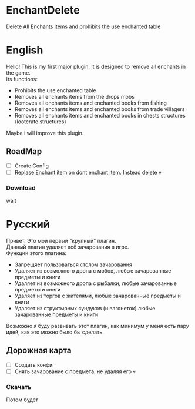 # EnchantDelete
Delete All Enchants items and prohibits the use enchanted table
# English
Hello! This is my first major plugin.
It is designed to remove all enchants in the game.    
Its functions:    
- Prohibits the use enchanted table
- Removes all enchants items from the drops mobs
- Removes all enchants items and enchanted books from fishing
- Removes all enchants items and enchanted books from trade villagers
- Removes all enchants items and enchanted books in chests structures (lootcrate structures) 

Maybe i will improve this plugin.

## RoadMap
- [ ] Create Config
- [ ] Replase Enchant item on dont enchant item. Instead delete :skull: 

### Download
wait
# Русский
Привет. Это мой первый "крупный" плагин.    
Данный плагин удаляет всё зачарования в игре.    
Функции этого плагина:
- Запрещяет пользоваться столом зачарования
- Удаляет из возможного дропа с мобов, любые зачарованные предметы и книги
- Удаляет из возможного дропа с рыбалки, любые зачарованные предметы и книги
- Удаляет из торгов с жителями, любые зачарованные предметы и книги
- Удаляет из структырных сундуков (и вагонеток) любые зачарованные предметы и книги  

Возможно я буду развивать этот плагин, как минимум у меня есть пару идей, как это можно было бы сделать.    
## Дорожная карта
- [ ] Создать конфиг
- [ ] Снять зачарование с предмета, не удаляя его :skull:    
### Скачать
Потом будет
